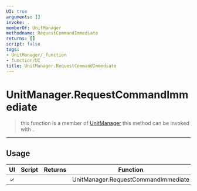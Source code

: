 ```yaml
---
UI: true
arguments: []
invoke: .
memberOf: UnitManager
methodname: RequestCommandImmediate
returns: []
script: false
tags:
- UnitManager/_function
- function/UI
title: UnitManager.RequestCommandImmediate
---
```

# UnitManager.RequestCommandImmediate
> this function is a member of [UnitManager](civ-6/lua/UnitManager.md)
> this method can be invoked with `.`
-----
## Usage
|  UI | Script | Returns | Function | Arguments |
|:---:|:------:|-------:|:--------:|:---------|
|✓| ||UnitManager.RequestCommandImmediate||
